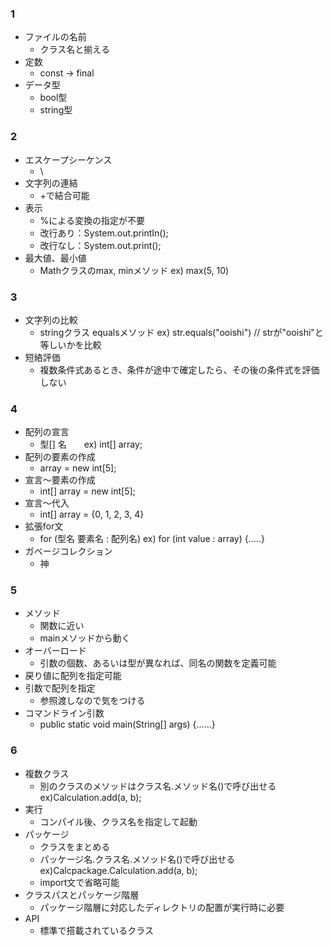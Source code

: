  ### 1
 * ファイルの名前
    - クラス名と揃える
 * 定数
    - const → final
 * データ型
    - bool型
    - string型
 ### 2
 * エスケープシーケンス
    - \ 
 * 文字列の連結
    - +で結合可能
 * 表示
    - %による変換の指定が不要
    - 改行あり：System.out.printIn();
    - 改行なし：System.out.print();
 * 最大値、最小値
    - Mathクラスのmax, minメソッド  ex) max(5, 10)
 ### 3
 * 文字列の比較
    - stringクラス equalsメソッド  ex) str.equals("ooishi") // strが"ooishi"と等しいかを比較
 * 短絡評価
    - 複数条件式あるとき、条件が途中で確定したら、その後の条件式を評価しない
 ### 4
 * 配列の宣言
    - 型[] 名　　ex) int[] array;
 * 配列の要素の作成
    - array = new int[5];
 * 宣言～要素の作成
    - int[] array = new int[5];
 * 宣言～代入
    - int[] array = {0, 1, 2, 3, 4}
 * 拡張for文
    - for (型名 要素名 : 配列名)  ex) for (int value : array) {.....}
 * ガベージコレクション
    - 神
 ### 5
 * メソッド
    - 関数に近い
    - mainメソッドから動く
 * オーバーロード
    - 引数の個数、あるいは型が異なれば、同名の関数を定義可能
 * 戻り値に配列を指定可能
 * 引数で配列を指定
    - 参照渡しなので気をつける
 * コマンドライン引数
    - public static void main(String[] args) {......}
 ### 6
 * 複数クラス
    - 別のクラスのメソッドはクラス名.メソッド名()で呼び出せる　ex)Calculation.add(a, b);
 * 実行
    - コンパイル後、クラス名を指定して起動 
 * パッケージ
    - クラスをまとめる
    - パッケージ名.クラス名.メソッド名()で呼び出せる　ex)Calcpackage.Calculation.add(a, b);
    - import文で省略可能
 * クラスパスとパッケージ階層
    - パッケージ階層に対応したディレクトリの配置が実行時に必要
 * API
    - 標準で搭載されているクラス 

